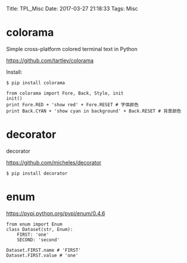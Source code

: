 Title: TPL_Misc
Date: 2017-03-27 21:18:33
Tags: Misc



# colorama

Simple cross-platform colored terminal text in Python

<https://github.com/tartley/colorama>

Install:

    $ pip install colorama

    from colorama import Fore, Back, Style, init
    init()
    print Fore.RED + 'show red' + Fore.RESET # 字体颜色
    print Back.CYAN + 'show cyan in background' + Back.RESET # 背景颜色

# decorator

decorator

<https://github.com/micheles/decorator>

    $ pip install decorator

# enum

<https://pypi.python.org/pypi/enum/0.4.6>

    from enum import Enum
    class Dataset(str, Enum):
        FIRST: 'one'
        SECOND: 'second'

    Dataset.FIRST.name # 'FIRST'
    Dataset.FIRST.value # 'one'
